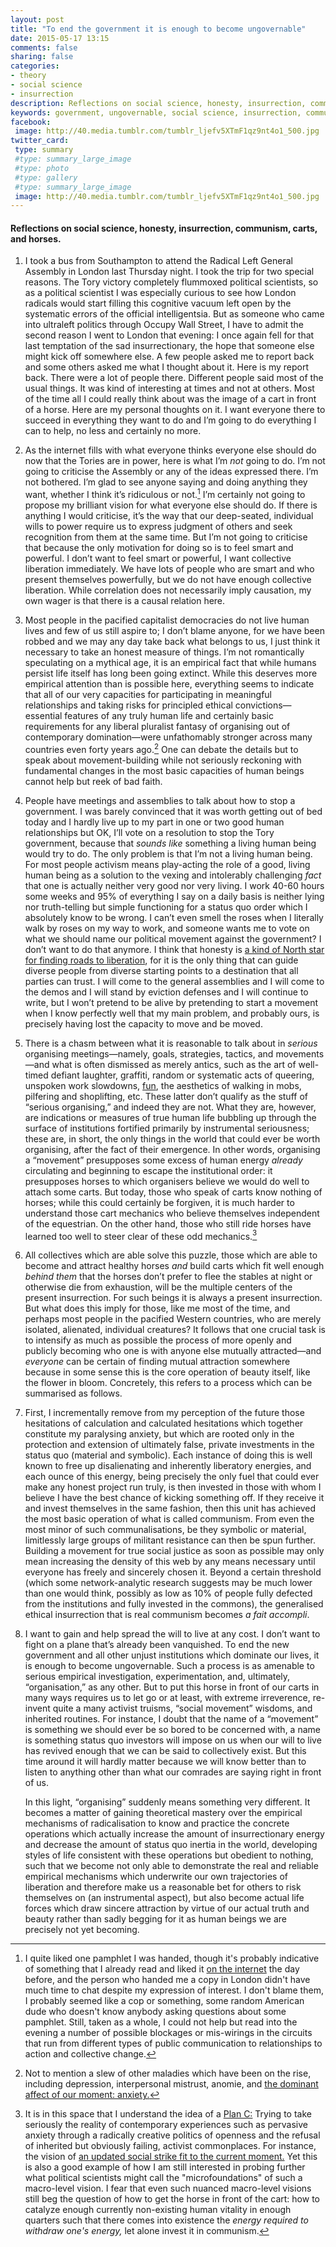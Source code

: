 ```yaml
---
layout: post
title: "To end the government it is enough to become ungovernable"
date: 2015-05-17 13:15
comments: false
sharing: false
categories: 
- theory
- social science
- insurrection
description: Reflections on social science, honesty, insurrection, communism, carts, and horses.
keywords: government, ungovernable, social science, insurrection, communism, activism
facebook: 
 image: http://40.media.tumblr.com/tumblr_ljefv5XTmF1qz9nt4o1_500.jpg
twitter_card:
 type: summary
 #type: summary_large_image
 #type: photo
 #type: gallery
 #type: summary_large_image
 image: http://40.media.tumblr.com/tumblr_ljefv5XTmF1qz9nt4o1_500.jpg
---
```

#### Reflections on social science, honesty, insurrection, communism, carts, and horses.

1. I took a bus from Southampton to attend the Radical Left General Assembly in London last Thursday night. I took the trip for two special reasons. The Tory victory completely flummoxed political scientists, so as a political scientist I was especially curious to see how London radicals would start filling this cognitive vacuum left open by the systematic errors of the official intelligentsia. But as someone who came into ultraleft politics through Occupy Wall Street, I have to admit the second reason I went to London that evening: I once again fell for that last temptation of the sad insurrectionary, the hope that someone else might kick off somewhere else. A few people asked me to report back and some others asked me what I thought about it. Here is my report back. There were a lot of people there. Different people said most of the usual things. It was kind of interesting at times and not at others. Most of the time all I could really think about was the image of a cart in front of a horse. Here are my personal thoughts on it. I want everyone there to succeed in everything they want to do and I’m going to do everything I can to help, no less and certainly no more.

2. As the internet fills with what everyone thinks everyone else should do now that the Tories are in power, here is what I’m *not* going to do. I’m not going to criticise the Assembly or any of the ideas expressed there. I’m not bothered. I’m glad to see anyone saying and doing anything they want, whether I think it’s ridiculous or not.[^1] I’m certainly not going to propose my brilliant vision for what everyone else should do. If there is anything I would criticise, it’s the way that our deep-seated, individual wills to power require us to express judgment of others and seek recognition from them at the same time. But I’m not going to criticise that because the only motivation for doing so is to feel smart and powerful. I don’t want to feel smart or powerful, I want collective liberation immediately. We have lots of people who are smart and who present themselves powerfully, but we do not have enough collective liberation. While correlation does not necessarily imply causation, my own wager is that there is a causal relation here.

3. Most people in the pacified capitalist democracies do not live human lives and few of us still aspire to; I don’t blame anyone, for we have been robbed and we may any day take back what belongs to us, I just think it necessary to take an honest measure of things. I’m not romantically speculating on a mythical age, it is an empirical fact that while humans persist life itself has long been going extinct. While this deserves more empirical attention than is possible here, everything seems to indicate that all of our very capacities for participating in meaningful relationships and taking risks for principled ethical convictions—essential features of any truly human life and certainly basic requirements for any liberal pluralist fantasy of organising out of contemporary domination—were unfathomably stronger across many countries even forty years ago.[^2] One can debate the details but to speak about movement-building while not seriously reckoning with fundamental changes in the most basic capacities of human beings cannot help but reek of bad faith.

4. People have meetings and assemblies to talk about how to stop a government. I was barely convinced that it was worth getting out of bed today and I hardly live up to my part in one or two good human relationships but OK, I’ll vote on a resolution to stop the Tory government, because that *sounds like* something a living human being would try to do. The only problem is that I’m not a living human being. For most people activism means play-acting the role of a good, living human being as a solution to the vexing and intolerably challenging *fact* that one is actually neither very good nor very living. I work 40-60 hours some weeks and 95% of everything I say on a daily basis is neither lying nor truth-telling but simple functioning for a status quo order which I absolutely know to be wrong. I can’t even smell the roses when I literally walk by roses on my way to work, and someone wants me to vote on what we should name our political movement against the government? I don’t want to do that anymore. I think that honesty is [a kind of North star for finding roads to liberation](http://jmrphy.net/blog/2015/04/14/on-being-honestly-bad/), for it is the only thing that can guide diverse people from diverse starting points to a destination that all parties can trust. I will come to the general assemblies and I will come to the demos and I will stand by eviction defenses and I will continue to write, but I won’t pretend to be alive by pretending to start a movement when I know perfectly well that my main problem, and probably ours, is precisely having lost the capacity to move and be moved.

5. There is a chasm between what it is reasonable to talk about in *serious* organising meetings—namely, goals, strategies, tactics, and movements—and what is often dismissed as merely antics, such as the art of well-timed defiant laughter, graffiti, random or systematic acts of queering, unspoken work slowdowns, [fun](http://jmrphy.net/blog/2012/10/20/revolutionary-fun/), the aesthetics of walking in mobs, pilfering and shoplifting, etc. These latter don’t qualify as the stuff of “serious organising,” and indeed they are not. What they are, however, are indications or measures of true human life bubbling up through the surface of institutions fortified primarily by instrumental seriousness; these are, in short, the only things in the world that could ever be worth organising, after the fact of their emergence. In other words, organising a “movement” presupposes some excess of human energy *already* circulating and beginning to escape the institutional order: it presupposes horses to which organisers believe we would do well to attach some carts. But today, those who speak of carts know nothing of horses; while this could certainly be forgiven, it is much harder to understand those cart mechanics who believe themselves independent of the equestrian. On the other hand, those who still ride horses have learned too well to steer clear of these odd mechanics.[^3]

6. All collectives which are able solve this puzzle, those which are able to become and attract healthy horses *and* build carts which fit well enough *behind  them* that the horses don’t prefer to flee the stables at night or otherwise die from exhaustion, will be the multiple centers of the present insurrection. For such beings it is always a present insurrection. But what does this imply for those, like me most of the time, and perhaps most people in the pacified Western countries, who are merely isolated, alienated, individual creatures? It follows that one crucial task is to intensify as much as possible the process of more openly and publicly becoming who one is with anyone else mutually attracted—and *everyone* can be certain of finding mutual attraction somewhere because in some sense this is the core operation of beauty itself, like the flower in bloom. Concretely, this refers to a process which can be summarised as follows.

7. First, I incrementally remove from my perception of the future those hesitations of calculation and calculated hesitations which together constitute my paralysing anxiety, but which are rooted only in the protection and extension of ultimately false, private investments in the status quo (material and symbolic). Each instance of doing this is well known to free up disalienating and inherently liberatory energies, and each ounce of this energy, being precisely the only fuel that could ever make any honest project run truly, is then invested in those with whom I believe I have the best chance of kicking something off. If they receive it and invest themselves in the same fashion, then this unit has achieved the most basic operation of what is called communism. From even the most minor of such communalisations, be they symbolic or material, limitlessly large groups of militant resistance can then be spun further. Building a movement for true social justice as soon as possible may only mean increasing the density of this web by any means necessary until everyone has freely and sincerely chosen it. Beyond a certain threshold (which some network-analytic research suggests may be much lower than one would think, possibly as low as 10% of people fully defected from the institutions and fully invested in the commons), the generalised ethical insurrection that is real communism becomes *a fait accompli*. 

8. I want to gain and help spread the will to live at any cost. I don’t want to fight on a plane that’s already been vanquished. To end the new government and all other unjust institutions which dominate our lives, it is enough to become ungovernable. Such a process is as amenable to serious empirical investigation, experimentation, and, ultimately, “organisation,” as any other. But to put this horse in front of our carts in many ways requires us to let go or at least, with extreme irreverence, re-invent quite a many activist truisms, “social movement” wisdoms, and inherited routines. For instance, I doubt that the name of a “movement” is something we should ever be so bored to be concerned with, a name is something status quo investors will impose on us when our will to live has revived enough that we can be said to collectively exist. But this time around it will hardly matter because we will know better than to listen to anything other than what our comrades are saying right in front of us.

	In this light, “organising” suddenly means something very different. It becomes a matter of gaining theoretical mastery over the empirical mechanisms of radicalisation to know and practice the concrete operations which actually increase the amount of insurrectionary energy and decrease the amount of status quo inertia in the world, developing styles of life consistent with these operations but obedient to nothing, such that we become not only able to demonstrate the real and reliable empirical mechanisms which underwrite our own trajectories of liberation and therefore make us a reasonable bet for others to risk themselves on (an instrumental aspect), but also become actual life forces which draw sincere attraction by virtue of our actual truth and beauty rather than sadly begging for it as human beings we are precisely not yet becoming.

[^1]:	I quite liked one pamphlet I was handed, though it's probably indicative of something that I already read and liked it [on the internet](http://davidcameronsspittle.tumblr.com/) the day before, and the person who handed me a copy in London didn't have much time to chat despite my expression of interest. I don't blame them, I probably seemed like a cop or something, some random American dude who doesn't know anybody asking questions about some pamphlet. Still, taken as a whole, I could not help but read into the evening a number of possible blockages or mis-wirings in the circuits that run from different types of public communication to relationships to action and collective change.
 
[^2]:	Not to mention a slew of other maladies which have been on the rise, including depression, interpersonal mistrust, anomie, and [the dominant affect of our moment: anxiety.](http://www.weareplanc.org/blog/we-are-all-very-anxious/)

[^3]:	It is in this space that I understand the idea of a [Plan C:](http://www.weareplanc.org/) Trying to take seriously the reality of contemporary experiences such as pervasive anxiety through a radically creative politics of openness and the refusal of inherited but obviously failing, activist commonplaces. For instance, the vision of [an updated social strike fit to the current moment.](http://www.weareplanc.org/blog/on-social-strikes-and-directional-demands/) Yet this is also a good example of how I am still interested in probing further what political scientists might call the "microfoundations" of such a macro-level vision. I fear that even such nuanced macro-level visions still beg the question of how to get the horse in front of the cart: how to catalyze enough currently non-existing human vitality in enough quarters such that there comes into existence the *energy required to withdraw one's energy,* let alone invest it in communism.

